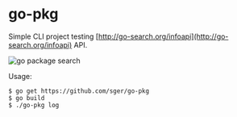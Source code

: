 # go-pkg

Simple CLI project testing [http://go-search.org/infoapi](http://go-search.org/infoapi) API.

![go package search](https://www.dropbox.com/s/435fct8b3p5lrkp/go-pkg.png?dl=0)

Usage:

```
$ go get https://github.com/sger/go-pkg
$ go build
$ ./go-pkg log
```




